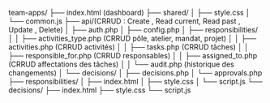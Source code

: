 team-apps/
├── index.html (dashboard)
├── shared/
│   ├── style.css
│   └── common.js
├── api/(CRRUD : Create , Read current, Read past ,  Update , Delete)
│   ├── auth.php
│   ├── config.php
│   ├── responsibilities/
│   │   ├── activities_type.php (CRRUD pôle, atelier, mandat, projet)
│   │   ├── activities.php (CRRUD activités)
│   │   ├── tasks.php (CRRUD tâches)
│   │   ├── responsible_for.php (CRRUD responsables)
│   │   ├── assigned_to.php (CRRUD affectations des tâches)
│   │   └── audit.php (historique des changements)
│   └── decisions/
│       ├── decisions.php
│       └── approvals.php
├── responsibilities/
│   ├── index.html
│   ├── style.css
│   └── script.js
└── decisions/
    ├── index.html
    ├── style.css
    └── script.js